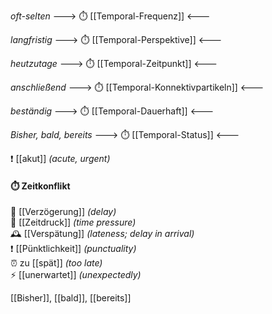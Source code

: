 *oft-selten*
---> ⏱️ [[Temporal-Frequenz]] <---

*langfristig*
---> ⏱️ [[Temporal-Perspektive]] <---

*heutzutage*
---> ⏱️ [[Temporal-Zeitpunkt]] <---

*anschließend*
---> ⏱️ [[Temporal-Konnektivpartikeln]] <---

*beständig*
---> ⏱️ [[Temporal-Dauerhaft]] <---

*Bisher, bald, bereits*
---> ⏱️ [[Temporal-Status]] <---

❗ [[akut]] *(acute, urgent)*

#### ⏱️ Zeitkonflikt
🧨 [[Verzögerung]] *(delay)*  
🧯 [[Zeitdruck]] *(time pressure)*  
🕰️ [[Verspätung]] *(lateness; delay in arrival)*  
❗ [[Pünktlichkeit]] *(punctuality)*  
⏰ zu [[spät]] *(too late)*  
⚡ [[unerwartet]] *(unexpectedly)*  


[[Bisher]], [[bald]], [[bereits]]
